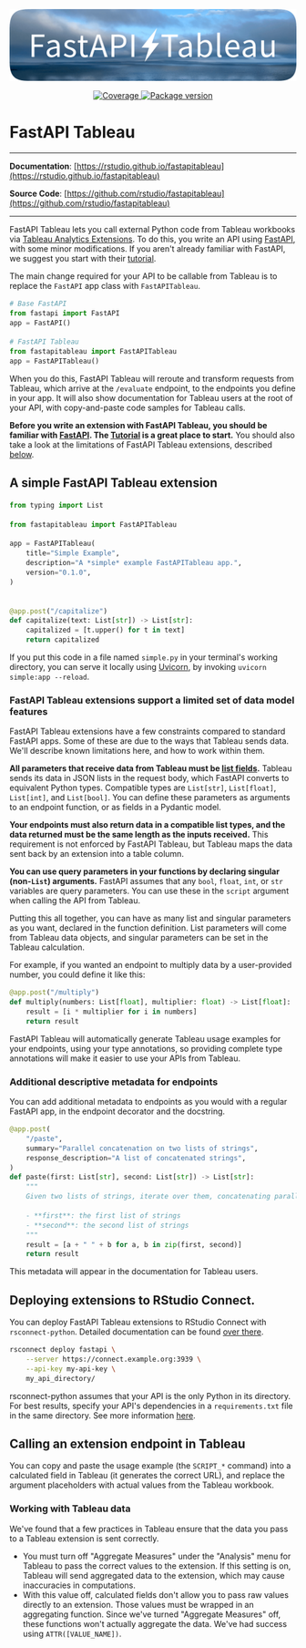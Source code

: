 <p align="center">
  <img width="640px" src="docs/img/fastapi-tableau.png" alt='FastAPI Tableau'>
</p>

<p align="center">
<a href="https://codecov.io/gh/rstudio/fastapitableau" target="_blank">
    <img src="https://codecov.io/gh/rstudio/fastapitableau/branch/main/graph/badge.svg?token=E206DENI3A" alt="Coverage">
</a>
<a href="https://pypi.org/project/fastapitableau" target="_blank">
    <img src="https://img.shields.io/pypi/v/fastapitableau?color=%2334D058&label=pypi%20package" alt="Package version">
</a>
</p>

# FastAPI Tableau

---

**Documentation**: [https://rstudio.github.io/fastapitableau](https://rstudio.github.io/fastapitableau)

**Source Code**: [https://github.com/rstudio/fastapitableau](https://github.com/rstudio/fastapitableau)

---

FastAPI Tableau lets you call external Python code from Tableau workbooks via [Tableau Analytics
Extensions](https://tableau.github.io/analytics-extensions-api/). To do this, you write an API using [FastAPI](https://fastapi.tiangolo.com), with some minor modifications. If you aren't already familiar with FastAPI, we suggest you start with their [tutorial](https://fastapi.tiangolo.com/tutorial/). 

The main change required for your API to be callable from Tableau is to replace the `FastAPI` app class with `FastAPITableau`.

```python
# Base FastAPI
from fastapi import FastAPI
app = FastAPI()

# FastAPI Tableau
from fastapitableau import FastAPITableau
app = FastAPITableau()
``` 

When you do this, FastAPI Tableau will reroute and transform requests from Tableau, which arrive at the `/evaluate` endpoint, to the endpoints you define in your app. It will also show documentation for Tableau users at the root of your API, with copy-and-paste code samples for Tableau calls.

**Before you write an extension with FastAPI Tableau, you should be familiar with [FastAPI](https://fastapi.tiangolo.com). The [Tutorial](https://fastapi.tiangolo.com/tutorial/) is a great place to start.** You should also take a look at the limitations of FastAPI Tableau extensions, described [below](#tableau-fastapi-supports-a-subset-of-fastapis-features).

## A simple FastAPI Tableau extension

```python
from typing import List

from fastapitableau import FastAPITableau

app = FastAPITableau(
    title="Simple Example",
    description="A *simple* example FastAPITableau app.",
    version="0.1.0",
)


@app.post("/capitalize")
def capitalize(text: List[str]) -> List[str]:
    capitalized = [t.upper() for t in text]
    return capitalized
```

If you put this code in a file named `simple.py` in your terminal's working directory, you can serve it locally using [Uvicorn](https://www.uvicorn.org), by invoking `uvicorn simple:app --reload`.

### FastAPI Tableau extensions support a limited set of data model features

FastAPI Tableau extensions have a few constraints compared to standard FastAPI apps. Some of these are due to the ways that Tableau sends data. We'll describe known limitations here, and how to work within them.

**All parameters that receive data from Tableau must be [list fields](https://fastapi.tiangolo.com/tutorial/body-nested-models/?h=list#list-fields-with-type-parameter).** Tableau sends its data in JSON lists in the request body, which FastAPI converts to equivalent Python types. Compatible types are `List[str]`, `List[float]`, `List[int]`, and `List[bool]`. You can define these parameters as arguments to an endpoint function, or as fields in a Pydantic model.

**Your endpoints must also return data in a compatible list types, and the data returned must be the same length as the inputs received.** This requirement is not enforced by FastAPI Tableau, but Tableau maps the data sent back by an extension into a table column.

**You can use query parameters in your functions by declaring singular (non-`List`) arguments.** FastAPI assumes that any `bool`, `float`, `int`, or `str` variables are query parameters. You can use these in the `script` argument when calling the API from Tableau.

Putting this all together, you can have as many list and singular parameters as you want, declared in the function definition. List parameters will come from Tableau data objects, and singular parameters can be set in the Tableau calculation.

For example, if you wanted an endpoint to multiply data by a user-provided number, you could define it like this:

```python
@app.post("/multiply")
def multiply(numbers: List[float], multiplier: float) -> List[float]:
    result = [i * multiplier for i in numbers]
    return result
```

FastAPI Tableau will automatically generate Tableau usage examples for your endpoints, using your type annotations, so providing complete type annotations will make it easier to use your APIs from Tableau.

### Additional descriptive metadata for endpoints

You can add additional metadata to endpoints as you would with a regular FastAPI app, in the endpoint decorator and the docstring.

```python
@app.post(
    "/paste",
    summary="Parallel concatenation on two lists of strings",
    response_description="A list of concatenated strings",
)
def paste(first: List[str], second: List[str]) -> List[str]:
    """
    Given two lists of strings, iterate over them, concatenating parallel items.

    - **first**: the first list of strings
    - **second**: the second list of strings
    """
    result = [a + " " + b for a, b in zip(first, second)]
    return result
```

This metadata will appear in the documentation for Tableau users.

## Deploying extensions to RStudio Connect.

You can deploy FastAPI Tableau extensions to RStudio Connect with `rsconnect-python`. Detailed documentation can be found [over there](https://github.com/rstudio/rsconnect-python#deploying-python-content-to-rstudio-connect).

```bash
rsconnect deploy fastapi \
    --server https://connect.example.org:3939 \
    --api-key my-api-key \
    my_api_directory/
```

rsconnect-python assumes that your API is the only Python in its directory. For best results, specify your API's dependencies in a `requirements.txt` file in the same directory. See more information [here](https://github.com/rstudio/rsconnect-python#package-dependencies-1).

## Calling an extension endpoint in Tableau

You can copy and paste the usage example (the `SCRIPT_*` command) into a calculated field in Tableau (it generates the correct URL), and replace the argument placeholders with actual values from the Tableau workbook.

### Working with Tableau data

We've found that a few practices in Tableau ensure that the data you pass to a Tableau extension is sent correctly.

- You must turn off "Aggregate Measures" under the "Analysis" menu for Tableau to pass the correct values to the extension. If this setting is on, Tableau will send aggregated data to the extension, which may cause inaccuracies in computations.
- With this value off, calculated fields don't allow you to pass raw values directly to an extension. Those values must be wrapped in an aggregating function. Since we've turned "Aggregate Measures" off, these functions won't actually aggregate the data. We've had success using `ATTR([VALUE_NAME])`.
